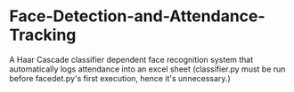 # Face-Detection-and-Attendance-Tracking
A Haar Cascade classifier dependent face recognition system that automatically logs attendance into an excel sheet
(classifier.py must be run before facedet.py's first execution, hence it's unnecessary.)

